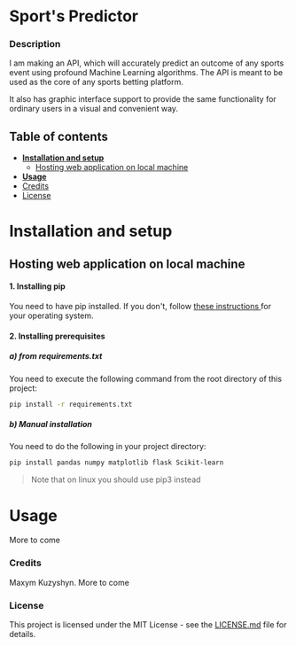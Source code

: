 # Sport's Predictor
### Description
I am making an API, which will accurately predict an outcome of any
 sports event using profound Machine Learning algorithms. The API is meant
  to be used as the core of any sports betting platform.

It also has graphic interface support to provide the same functionality for
 ordinary
 users in a visual and convenient way. 

## Table of contents
* **[Installation and setup](#setup)**
    * [Hosting web application on local machine](#local)
* **[Usage](#usage)**
* [Credits](#credits)
* [License](#license)

<a name="setup"></a>
# Installation and setup 

<a name="local"></a>
## Hosting web application on local machine

#### 1. Installing pip
You need to have pip installed. If you don't, follow [these instructions
](https://www.makeuseof.com/tag/install-pip-for-python/) for
 your operating system.

#### 2. Installing prerequisites
##### a) from requirements.txt
You need to execute the following command from the root directory of this
 project:
 ```bash
pip install -r requirements.txt
```
##### b) Manual installation
You need to do the following in your project directory:
```bash
pip install pandas numpy matplotlib flask Scikit-learn

```
> Note that on linux you should use pip3 instead

<a name="usage"></a>
# Usage
More to come

<a name="credits"></a>
### Credits
Maxym Kuzyshyn. More to come
<a name="license"></a>
### License
This project is licensed under the MIT License - see the [LICENSE.md](https://github.com/maxymkuz/Sports-predictor/blob/master/LICENSE)
file for details.